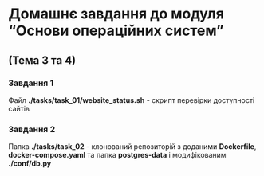 # Домашнє завдання до модуля “Основи операційних систем”  
## (Тема 3 та 4)
  
### Завдання 1  
Файл **./tasks/task_01/website_status.sh** - скрипт перевірки доступності сайтів  
  
### Завдання 2  
Папка **./tasks/task_02** - клонований репозиторій з доданими **Dockerfile**, **docker-compose.yaml** та папка **postgres-data** і модифікованим **./conf/db.py**  

